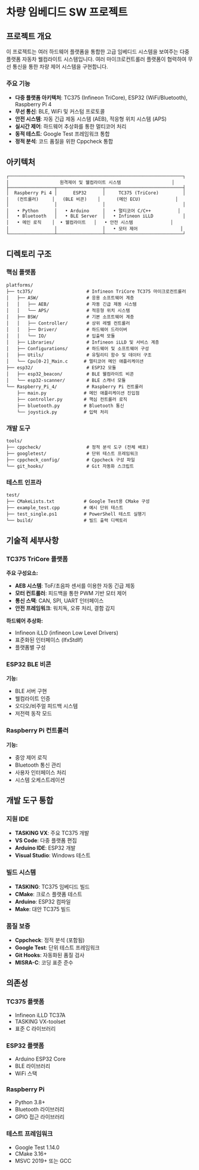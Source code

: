 # 차량 임베디드 SW 프로젝트

## 프로젝트 개요

이 프로젝트는 여러 하드웨어 플랫폼을 통합한 고급 임베디드 시스템을 보여주는 다중 플랫폼 자동차 웰컴라이트 시스템입니다. 여러 마이크로컨트롤러 플랫폼이 협력하여 무선 통신을 통한 차량 제어 시스템을 구현합니다.

### 주요 기능

- **다중 플랫폼 아키텍처**: TC375 (Infineon TriCore), ESP32 (WiFi/Bluetooth), Raspberry Pi 4
- **무선 통신**: BLE, WiFi 및 커스텀 프로토콜
- **안전 시스템**: 자동 긴급 제동 시스템 (AEB), 적응형 위치 시스템 (APS)
- **실시간 제어**: 하드웨어 추상화를 통한 멀티코어 처리
- **동적 테스트**: Google Test 프레임워크 통합
- **정적 분석**: 코드 품질을 위한 Cppcheck 통합

## 아키텍처

```
┌─────────────────────────────────────────────────────────────────┐
│                   원격제어 및 웰컴라이트 시스템                   │
├─────────────────┬─────────────────┬─────────────────────────────┤
│  Raspberry Pi 4 │      ESP32      │     TC375 (TriCore)         │
│   (컨트롤러)     │   (BLE 비콘)    │      (메인 ECU)             │
│                 │                 │                             │
│   • Python      │   • Arduino     │   • 멀티코어 C/C++          │
│   • Bluetooth   │   • BLE Server  │   • Infineon iLLD           │
│   • 메인 로직    │  • 웰컴라이트   │   • 안전 시스템              │
│                 │                 │   • 모터 제어                │
└─────────────────┴─────────────────┴─────────────────────────────┘
```

## 디렉토리 구조

### 핵심 플랫폼

```
platforms/
├── tc375/                    # Infineon TriCore TC375 마이크로컨트롤러
│   ├── ASW/                  # 응용 소프트웨어 계층
│   │   ├── AEB/              # 자동 긴급 제동 시스템
│   │   └── APS/              # 적응형 위치 시스템
│   ├── BSW/                  # 기본 소프트웨어 계층
│   │   ├── Controller/       # 상위 레벨 컨트롤러
│   │   ├── Driver/           # 하드웨어 드라이버
│   │   └── IO/               # 입출력 모듈
│   ├── Libraries/            # Infineon iLLD 및 서비스 계층
│   ├── Configurations/       # 하드웨어 및 소프트웨어 구성
│   ├── Utils/                # 유틸리티 함수 및 데이터 구조
│   └── Cpu[0-2]_Main.c      # 멀티코어 메인 애플리케이션
├── esp32/                    # ESP32 모듈
│   ├── esp32_beacon/         # BLE 웰컴라이트 비콘
│   └── esp32-scanner/        # BLE 스캐너 모듈
└── Raspberry_Pi_4/           # Raspberry Pi 컨트롤러
    ├── main.py              # 메인 애플리케이션 진입점
    ├── controller.py        # 핵심 컨트롤러 로직
    ├── bluetooth.py         # Bluetooth 통신
    └── joystick.py          # 입력 처리
```

### 개발 도구

```
tools/
├── cppcheck/                 # 정적 분석 도구 (전체 배포)
├── googletest/               # 단위 테스트 프레임워크
├── cppcheck_config/          # Cppcheck 구성 파일
└── git_hooks/                # Git 자동화 스크립트
```

### 테스트 인프라

```
test/
├── CMakeLists.txt           # Google Test용 CMake 구성
├── example_test.cpp         # 예시 단위 테스트
├── test_single.ps1          # PowerShell 테스트 실행기
└── build/                   # 빌드 출력 디렉토리
```

## 기술적 세부사항

### TC375 TriCore 플랫폼

**주요 구성요소:**
- **AEB 시스템**: ToF/초음파 센서를 이용한 자동 긴급 제동
- **모터 컨트롤러**: 피드백을 통한 PWM 기반 모터 제어
- **통신 스택**: CAN, SPI, UART 인터페이스
- **안전 프레임워크**: 워치독, 오류 처리, 결함 감지

**하드웨어 추상화:**
- Infineon iLLD (infineon Low Level Drivers)
- 표준화된 인터페이스 (IfxStdIf)
- 플랫폼별 구성

### ESP32 BLE 비콘

**기능:**
- BLE 서버 구현
- 웰컴라이트 인증
- 오디오/비주얼 피드백 시스템
- 저전력 동작 모드

### Raspberry Pi 컨트롤러

**기능:**
- 중앙 제어 로직
- Bluetooth 통신 관리
- 사용자 인터페이스 처리
- 시스템 오케스트레이션

## 개발 도구 통합

### 지원 IDE
- **TASKING VX**: 주요 TC375 개발
- **VS Code**: 다중 플랫폼 편집
- **Arduino IDE**: ESP32 개발
- **Visual Studio**: Windows 테스트

### 빌드 시스템
- **TASKING**: TC375 임베디드 빌드
- **CMake**: 크로스 플랫폼 테스트
- **Arduino**: ESP32 컴파일
- **Make**: 대안 TC375 빌드

### 품질 보증
- **Cppcheck**: 정적 분석 (포함됨)
- **Google Test**: 단위 테스트 프레임워크
- **Git Hooks**: 자동화된 품질 검사
- **MISRA-C**: 코딩 표준 준수

## 의존성

### TC375 플랫폼
- Infineon iLLD TC37A
- TASKING VX-toolset
- 표준 C 라이브러리

### ESP32 플랫폼
- Arduino ESP32 Core
- BLE 라이브러리
- WiFi 스택

### Raspberry Pi
- Python 3.8+
- Bluetooth 라이브러리
- GPIO 접근 라이브러리

### 테스트 프레임워크
- Google Test 1.14.0
- CMake 3.16+
- MSVC 2019+ 또는 GCC